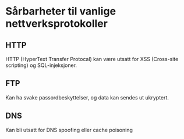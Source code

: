 # Sårbarheter til vanlige nettverksprotokoller

## HTTP

HTTP (HyperText Transfer Protocal) kan være utsatt for XSS (Cross-site scripting) og SQL-injeksjoner.

## FTP

Kan ha svake passordbeskyttelser, og data kan sendes ut ukryptert.

## DNS

Kan bli utsatt for DNS spoofing eller cache poisoning